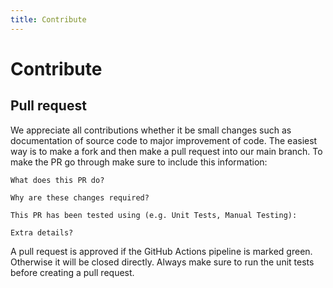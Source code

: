 ```yaml
---
title: Contribute
---
```


# Contribute

## Pull request

We appreciate all contributions whether it be small changes such as documentation of source code to major improvement of code. 
The easiest way is to make a fork and then make a pull request into our main branch. 
To make the PR go through make sure to include this information:

```
What does this PR do?

Why are these changes required?

This PR has been tested using (e.g. Unit Tests, Manual Testing):

Extra details?
```

A pull request is approved if the GitHub Actions pipeline is marked green. Otherwise it will be closed directly. Always make sure to run the unit tests before creating a pull request.
